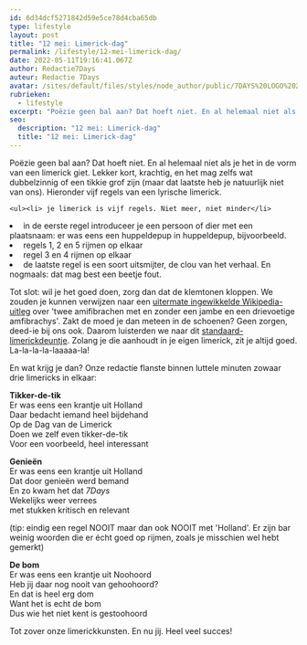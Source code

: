 ```yaml
---
id: 6d34dcf5271842d59e5ce78d4cba65db
type: lifestyle
layout: post
title: "12 mei: Limerick-dag"
permalink: /lifestyle/12-mei-limerick-dag/
date: 2022-05-11T19:16:41.067Z
author: Redactie7Days
auteur: Redactie 7Days
avatar: /sites/default/files/styles/node_author/public/7DAYS%20LOGO%202011_RGB.jpg?itok=trRRHRj0
rubrieken:
  - lifestyle
excerpt: "Poëzie geen bal aan? Dat hoeft niet. En al helemaal niet als je het in de vorm van een limerick giet. Lekker kort, krachtig, en het mag zelfs wat dubbelzinnig of een tikkie grof zijn (maar dat laatste heb je natuurlijk niet van ons). Hieronder vijf regels van een lyrische limerick.  "
seo:
  description: "12 mei: Limerick-dag"
  title: "12 mei: Limerick-dag"
---
```

Poëzie geen bal aan? Dat hoeft niet. En al helemaal niet als je het in de vorm van een limerick giet. Lekker kort, krachtig, en het mag zelfs wat dubbelzinnig of een tikkie grof zijn (maar dat laatste heb je natuurlijk niet van ons). Hieronder vijf regels van een lyrische limerick.  

    <ul><li> je limerick is vijf regels. Niet meer, niet minder</li>
<li> in de eerste regel introduceer je een persoon of dier met een plaatsnaam: er was eens een huppeldepup in huppeldepup, bijvoorbeeld.</li>
<li> regels 1, 2 en 5 rijmen op elkaar </li>
<li> regel 3 en 4 rijmen op elkaar</li>
<li> de laatste regel is een soort uitsmijter, de clou van het verhaal. En nogmaals: dat mag best een beetje fout. </li>
</ul><p>Tot slot: wil je het goed doen, zorg dan dat de klemtonen kloppen. We zouden je kunnen verwijzen naar een <a href="http://nl.wikipedia.org/wiki/Limerick_%28dichtvorm%29">uitermate ingewikkelde Wikipedia-uitleg</a> over 'twee amifibrachen met en zonder een jambe en een drievoetige amfibrachys'. Zakt de moed je dan meteen in de schoenen? Geen zorgen, deed-ie bij ons ook. Daarom luisterden we naar dit <a href="https://www.youtube.com/watch?v=k-rN3DGMCsE">standaard-limerickdeuntje</a>. Zolang je die aanhoudt in je eigen limerick, zit je altijd goed. La-la-la-la-laaaaa-la!</p>
<p>En wat krijg je dan? Onze redactie flanste binnen luttele minuten zowaar drie limericks in elkaar: </p>
<p><strong>Tikker-de-tik</strong><br>Er was eens een krantje uit Holland<br>Daar bedacht iemand heel bijdehand<br>Op de Dag van de Limerick<br>Doen we zelf even tikker-de-tik<br>Voor een voorbeeld, heel interessant</p>
<p><strong>Genieën</strong><br>Er was eens een krantje uit Holland<br>Dat door genieën werd bemand<br>En zo kwam het dat <em>7Days</em><br>Wekelijks weer verrees<br>met stukken kritisch en relevant</p>
<p>(tip: eindig een regel NOOIT maar dan ook NOOIT met 'Holland'. Er zijn bar weinig woorden die er écht goed op rijmen, zoals je misschien wel hebt gemerkt)</p>
<p><strong>De bom</strong><br>Er was eens een krantje uit Noohoord<br>Heb jij daar nog nooit van gehoohoord?<br>En dat is heel erg dom<br>Want het is echt de bom<br>Dus wie het niet kent is gestoohoord</p>
<p>Tot zover onze limerickkunsten. En nu jij. Heel veel succes! </p>  
